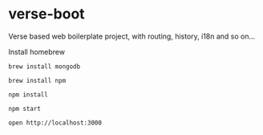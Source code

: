# verse-boot
Verse based web boilerplate project, with routing, history, i18n and so on...

Install homebrew

`brew install mongodb`

`brew install npm`

`npm install`

`npm start`

`open http://localhost:3000`
